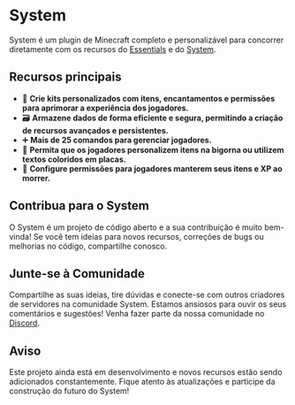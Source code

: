 # System  
System é um plugin de Minecraft completo e personalizável para concorrer diretamente com os recursos do <a href="https://github.com/EssentialsX/Essentials">Essentials</a> e do <a href="https://github.com/eduardo-mior/System">System</a>.

## Recursos principais

+ 🧰 **Crie kits personalizados com itens, encantamentos e permissões para aprimorar a experiência dos jogadores.**  
+ 🗃️ **Armazene dados de forma eficiente e segura, permitindo a criação de recursos avançados e persistentes.**  
+ ➕ **Mais de 25 comandos para gerenciar jogadores.**  
+ 🎨 **Permita que os jogadores personalizem itens na bigorna ou utilizem textos coloridos em placas.**  
+ 💖 **Configure permissões para jogadores manterem seus itens e XP ao morrer.**

## Contribua para o System

O System é um projeto de código aberto e a sua contribuição é muito bem-vinda! Se você tem ideias para novos recursos, correções de bugs ou melhorias no código, compartilhe conosco.

## Junte-se à Comunidade

Compartilhe as suas ideias, tire dúvidas e conecte-se com outros criadores de servidores na comunidade System. Estamos ansiosos para ouvir os seus comentários e sugestões! Venha fazer parte da nossa comunidade no [Discord](https://discord.gg/cNZsM2FfG8).

## Aviso

Este projeto ainda está em desenvolvimento e novos recursos estão sendo adicionados constantemente. Fique atento às atualizações e participe da construção do futuro do System!
